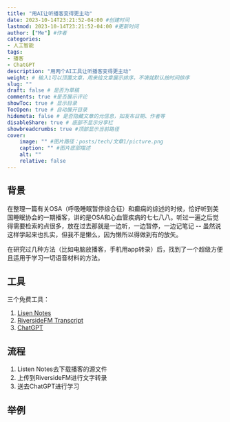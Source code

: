 ```yaml
---
title: "用AI让听播客变得更主动"
date: 2023-10-14T23:21:52-04:00 #创建时间
lastmod: 2023-10-14T23:21:52-04:00 #更新时间
author: ["Me"] #作者
categories: 
- 人工智能
tags: 
- 播客
- ChatGPT
description: "用两个AI工具让听播客变得更主动"
weight: # 输入1可以顶置文章，用来给文章展示排序，不填就默认按时间排序
slug: ""
draft: false # 是否为草稿
comments: true #是否展示评论
showToc: true # 显示目录
TocOpen: true # 自动展开目录
hidemeta: false # 是否隐藏文章的元信息，如发布日期、作者等
disableShare: true # 底部不显示分享栏
showbreadcrumbs: true #顶部显示当前路径
cover:
    image: "" #图片路径：posts/tech/文章1/picture.png
    caption: "" #图片底部描述
    alt: ""
    relative: false
---
```

## 背景
在整理一篇有关OSA（呼吸睡眠暂停综合征）和癫痫的综述的时候，恰好听到美国睡眠协会的一期播客，讲的是OSA和心血管疾病的七七八八。听过一遍之后觉得需要检索的点很多，放在过去那就是一边听，一边暂停，一边记笔记 -- 虽然说这样学起来也扎实，但我不是懒么，因为懒所以得做到有的放矢。

在研究过几种方法（比如电脑放播客，手机用app转录）后，找到了一个超级方便且适用于学习一切语音材料的方法。

## 工具
三个免费工具：
1. [Lisen Notes](https://www.listennotes.com)
2. [RiversideFM Transcript](https://riverside.fm/transcription)
3. [ChatGPT](http://chat.openai.com)

## 流程
1. Listen Notes去下载播客的源文件
2. 上传到RiversideFM进行文字转录
3. 送去ChatGPT进行学习

## 举例







